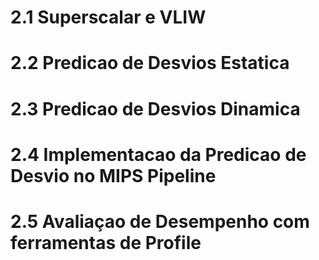 # 2.1 Superscalar e VLIW

# 2.2 Predicao de Desvios Estatica

# 2.3 Predicao de Desvios Dinamica

# 2.4 Implementacao da Predicao de Desvio no MIPS Pipeline

# 2.5 Avaliaçao de Desempenho com ferramentas de Profile
